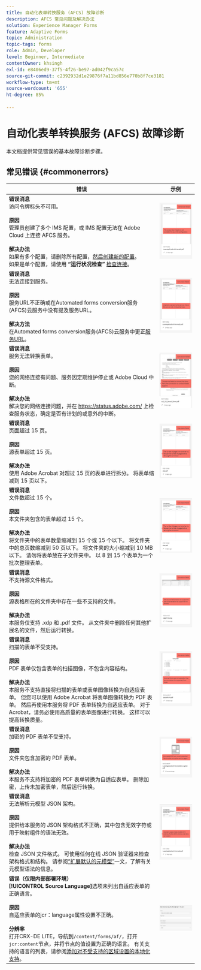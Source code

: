 ```yaml
---
title: 自动化表单转换服务 (AFCS) 故障诊断
description: AFCS 常见问题及解决办法
solution: Experience Manager Forms
feature: Adaptive Forms
topic: Administration
topic-tags: forms
role: Admin, Developer
level: Beginner, Intermediate
contentOwner: khsingh
exl-id: e8406ed9-37f5-4f26-be97-ad042f9ca57c
source-git-commit: c2392932d1e29876f7a11bd856e770b8f7ce3181
workflow-type: tm+mt
source-wordcount: '655'
ht-degree: 85%

---
```


# 自动化表单转换服务 (AFCS) 故障诊断

本文档提供常见错误的基本故障诊断步骤。

<!--The article provides information on installation, configuration and administration issues that may arise in an Automated Forms Conversion Service production environment. -->

## 常见错误 {#commonerrors}

| 错误 | 示例 |
|--- |--- |
| **错误消息** <br>访问令牌标头不可用。<br><br> **原因** <br>管理员创建了多个 IMS 配置，或 IMS 配置无法在 Adobe Cloud 上连接 AFCS 服务。 <br><br>**解决办法** <br>如果有多个配置，请删除所有配置，[然后创建新的配置](configure-service.md#obtainpubliccertificates)。 <br>如果是单个配置，请使用 **“运行状况检查”** [检查连接](configure-service.md#createintegrationoption)。 | ![访问令牌标头不可用](assets/invalid-ims-configurations.png) |
| **错误消息** <br>无法连接到服务。  <br><br>**原因** <br>服务URL不正确或在Automated forms conversion服务(AFCS)云服务中没有提及服务URL。 <br><br>**解决方法** <br>在Automated forms conversion服务(AFCS)云服务中更正[服务URL](configure-service.md#configure-the-cloud-service)。 | ![无法连接到服务。](assets/wrong-service-url-configured.png) |
| **错误消息** <br>服务无法转换表单。  <br><br>**原因** <br>您的网络连接有问题、服务因定期维护停止或 Adobe Cloud 中断。 <br><br>**解决办法** <br>解决您的网络连接问题，并在 https://status.adobe.com/ 上检查服务状态，确定是否有计划的或意外的中断。 | ![无法连接到服务。](assets/conversion-failure.png) |
| **错误消息** <br>页面超过 15 页。  <br><br>**原因** <br>源表单超过 15 页。  <br><br>**解决办法** <br>使用 Adobe Acrobat 对超过 15 页的表单进行拆分。 将表单缩减到 15 页以下。 | ![无法连接到服务。](assets/number-of-pages.png) |
| **错误消息** <br>文件数超过 15 个。  <br><br>**原因** <br>  本文件夹包含的表单超过 15 个。 <br><br>**解决办法** <br>将文件夹中的表单数量缩减到 15 个或 15 个以下。 将文件夹中的总页数缩减到 50 页以下。 将文件夹的大小缩减到 10 MB 以下。 请勿将表单放在子文件夹中。 以 8 到 15 个表单为一个批次整理表单。 | ![无法连接到服务。](assets/number-of-pages.png) |
| **错误消息** <br>不支持源文件格式。  <br><br>**原因** <br>源表格所在的文件夹中存在一些不支持的文件。 <br><br>**解决办法** <br>本服务仅支持 .xdp 和 .pdf 文件。 从文件夹中删除任何其他扩展名的文件，然后运行转换。 | ![无法连接到服务。](assets/unsupported-file-formats.png) |
| **错误消息** <br>扫描的表单不受支持。  <br><br>**原因** <br>PDF 表单仅包含表单的扫描图像，不包含内容结构。 <br><br>**解决办法** <br>本服务不支持直接将扫描的表单或表单图像转换为自适应表单。 但您可以使用 Adobe Acrobat 将表单图像转换为 PDF 表单。 然后再使用本服务将 PDF 表单转换为自适应表单。 对于 Acrobat，请务必使用高质量的表单图像进行转换。 这样可以提高转换质量。 | ![无法连接到服务。](assets/scanned-forms-error.png) |
| **错误消息** <br>加密的 PDF 表单不受支持。  <br><br>**原因** <br>文件夹包含加密的 PDF 表单。 <br><br>**解决办法** <br>本服务不支持将加密的 PDF 表单转换为自适应表单。 删除加密，上传未加密表单，然后运行转换。 | ![无法连接到服务。](assets/secured-pdf-form.png) |
| **错误消息** <br>无法解析元模型 JSON 架构。  <br><br>**原因** <br>提供给本服务的 JSON 架构格式不正确，其中包含无效字符或用于映射组件的语法无效。  <br><br>**解决办法** <br>检查 JSON 文件格式。 可使用任何在线 JSON 验证器来检查架构格式和结构。 请参阅[“扩展默认的元模型”](extending-the-default-meta-model.md)一文，了解有关元模型语法的信息。 | ![无法连接到服务。](assets/invalid-meta-model-schema.png) |
| **错误（仅限内部部署环境）** <br> **[!UICONTROL Source Language]**&#x200B;选项未列出自适应表单的正确语言。 <br><br>**原因** <br>自适应表单的jcr：language属性设置不正确。  <br><br>**分辨率** <br>打开CRX-DE LITE，导航到`/content/forms/af/`，打开`jcr:content`节点，并将节点的值设置为正确的语言。 有关支持的语言的列表，请参阅[添加对不受支持的区域设置的本地化支持](https://experienceleague.adobe.com/docs/experience-manager-65/forms/manage-administer-aem-forms/supporting-new-language-localization.html#add-localization-support-for-non-supported-locales)。 | ![无法连接到服务。](assets/aem-forms-translation-project-language-unavailable.png) |

<!--

<table>
<thead>
<tr>
<th>Error</th>
<th>Example</th>
</tr>
</thead>
<tbody>
<tr>
<td><strong>Error Message</strong> <p> The access token header is not available. </p><br><strong>Reason</strong> <br> An administrator has created multiple IMS configurations or IMS configuration is not able to reach AFCS service on Adobe Cloud. <br><br><strong>Resolution</strong> <br> If there are multiple configurations, delete all the configurations and <a href="configure-service.md#obtainpubliccertificates">create a new configuration</a>. <br> If there is a single configuration, use <strong> Health Check </strong> to <a href="configure-service.md#createintegrationoption">check connectivity</a>.</td>
<td><img alt="The access token header is not available" src="assets/invalid-ims-configuration.png" /></td>
</tr>
<tr>
<td><strong>Error Message</strong> <br> Unable to connect to the service.  <br><br><strong>Reason</strong> <br> Incorrect service URL or no service URL is mentioned in Automated Forms Conversion Service (AFCS) cloud services. <br><br><strong>Resolution</strong> <br> Correct <a href="configure-service.md#configure-the-cloud-service">Service URL</a> in Automated Forms Conversion Service (AFCS) Cloud services.</td>
<td><img alt="Unable to connect to the service." src="assets/wrong-endpoint-configured.png" /></td>
</tr>
<tr>
<td><strong>Error Message</strong> <br> The service failed to convert the form.  <br><br><strong>Reason</strong> <br> Network connectivity issues at your end, the service is down due to scheduled maintenance, or outage on Adobe Cloud. <br><br><strong>Resolution</strong> <br> Resolve network connectivity issues at your end and check the status of the service on <a href="https://status.adobe.com/">https://status.adobe.com/</a> for a planned or unplanned outage.</td>
<td><img alt="The service failed to convert the form." src="assets/service-failure.png" /></td>
</tr>
<tr>
<td><strong>Error Message</strong> <br> The number of pages is more than 15.  <br><br><strong>Reason</strong> <br> The source form is more than 15 pages long.  <br><br><strong>Resolution</strong> <br> Use Adobe Acrobat to split forms with more than 15 pages. Bring the number of pages in a form to less than 15.</td>
<td><img alt="The number of pages is more than 15." src="assets/number-of-pages.png" /></td>
</tr>
<tr>
<td><strong>Error Message</strong> <br> The number of files is more than 15.  <br><br><strong>Reason</strong> <br>  The folder contains more than 15 forms. <br><br><strong>Resolution</strong> <br> Bring the number of forms in a folder to less than or equal to 15. Bring the total number of pages in a folder less than 50. Bring the size of the folder to less than 10 MB. Do not keep forms in a sub-folder. Organize source forms into a batch of 8-15 forms.</td>
<td><img alt="The number of files is more than 15." src="assets/number-of-pages.png" /></td>
</tr>
<tr>
<td><strong>Error Message</strong> <br> The source file format is not supported.  <br><br><strong>Reason</strong> <br> The folder containing source forms have some unsupported files. <br><br><strong>Resolution</strong> <br> The service supports only .xdp and .pdf files. Remove files with any other extension from the folder and run the conversion.</td>
<td><img alt="The source file format is not supported." src="assets/unsupported-file-formats.png" /></td>
</tr>
<tr>
<td><strong>Error Message</strong> <br> Scanned forms are not supported.  <br><br><strong>Reason</strong> <br> The PDF form contains only scanned images of the form and contains no content structure. <br><br><strong>Resolution</strong> <br> The service does not support converting scanned forms or an image of a form to an adaptive out-of-the-box. However, you use Adobe Acrobat to convert the image of a form to a PDF Form. Then, use the service to convert the PDF Form to an adaptive form. Always use a high-quality image of the form for conversion in Acrobat. It improves the quality of the conversion.</td>
<td><img alt="Scanned forms are not supported." src="assets/scanned-forms-error.png" /></td>
</tr>
<tr>
<td><strong>Error Message</strong> <br> Encrypted PDF form is not supported.  <br><br><strong>Reason</strong> <br> The folder contains encrypted PDF forms. <br><br><strong>Resolution</strong> <br> The service does not support converting an encrypted PDF form to an adaptive form. Remove the encryption, upload the non-encrypted form, and run the conversion.</td>
<td><img alt="Encrypted PDF form is not supported." src="assets/secured-pdf-form.png" /></td>
</tr>
<tr>
<td><strong>Error Message</strong> <br> Unable to parse meta-model JSON schema.  <br><br><strong>Reason</strong> <br> The JSON schema supplied to the service is not properly formatted, contains invalid characters, or uses invalid syntax to map components.  <br><br><strong>Resolution</strong> <br> Check the formatting of the JSON file. You can use any online JSON validator to check the formatting and structure of the schema. See, <a href="extending-the-default-meta-model.md">Extend the default meta-model</a> article for information on meta-model syntax.</td>
<td><img alt="Unable to parse meta-model JSON schema" src="assets/invalid-meta-model-schema.png" /></td>
</tr>
</tbody>
</table>
-->
